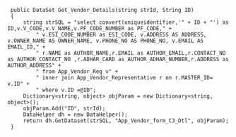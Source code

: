      public DataSet Get_Vendor_Details(string strId, String ID)
     {
         string strSQL = "select convert(uniqueidentifier,'" + ID + "') as ID,v.V_CODE,v.V_NAME,v.PF_CODE_NUMBER as PF_CODE," +
             " v.ESI_CODE_NUMBER as ESI_CODE, v.ADDRESS AS ADDRESS, v.OWNER_NAME AS OWNER_NAME, v.PHONE_NO AS PHONE_NO, v.EMAIL AS EMAIL_ID," +
             " r.NAME as AUTHOR_NAME,r.EMAIL as AUTHOR_EMAIL,r.CONTACT_NO as AUTHOR_CONTACT_NO ,r.ADHAR_CARD as AUTHOR_ADHAR_NUMBER,r.ADDRESS as AUTHOR_ADDRESS" +
             " from App_Vendor_Reg v" +
             " inner join App_Vendor_Representative r on r.MASTER_ID= v.ID" +
             " where v.ID =@ID";
         Dictionary<string, object> objParam = new Dictionary<string, object>();
         objParam.Add("ID", strId);
         DataHelper dh = new DataHelper();
         return dh.GetDataset(strSQL, "App_Vendor_form_C3_Dtl", objParam);
     }
